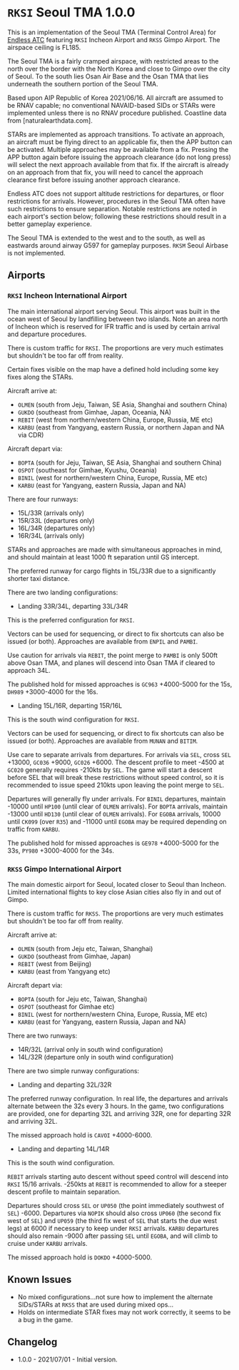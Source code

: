 # `RKSI` Seoul TMA 1.0.0

This is an implementation of the Seoul TMA (Terminal Control Area) for [Endless ATC](https://steamcommunity.com/app/666610) featuring `RKSI` Incheon Airport and `RKSS` Gimpo Airport. The airspace ceiling is FL185.

The Seoul TMA is a fairly cramped airspace, with restricted areas to the north over the border with the North Korea and close to Gimpo over the city of Seoul. To the south lies Osan Air Base and the Osan TMA that lies underneath the southern portion of the Seoul TMA.

Based upon AIP Republic of Korea 2021/06/16. All aircraft are assumed to be RNAV capable; no conventional NAVAID-based SIDs or STARs were implemented unless there is no RNAV procedure published. Coastline data from [naturalearthdata.com].

STARs are implemented as approach transitions. To activate an approach, an aircraft must be flying direct to an applicable fix, then the APP button can be activated. Multiple approaches may be available from a fix. Pressing the APP button again before issuing the approach clearance (do not long press) will select the next approach available from that fix. If the aircraft is already on an approach from that fix, you will need to cancel the approach clearance first before issuing another approach clearance.

Endless ATC does not support altitude restrictions for departures, or floor restrictions for arrivals. However, procedures in the Seoul TMA often have such restrictions to ensure separation. Notable restrictions are noted in each airport's section below; following these restrictions should result in a better gameplay experience.

The Seoul TMA is extended to the west and to the south, as well as eastwards around airway G597 for gameplay purposes. `RKSM` Seoul Airbase is not implemented.

## Airports

### `RKSI` Incheon International Airport

The main international airport serving Seoul. This airport was built in the ocean west of Seoul by landfilling between two islands. Note an area north of Incheon which is reserved for IFR traffic and is used by certain arrival and departure procedures.

There is custom traffic for `RKSI`. The proportions are very much estimates but shouldn't be too far off from reality.

Certain fixes visible on the map have a defined hold including some key fixes along the STARs.

Aircraft arrive at:

- `OLMEN` (south from Jeju, Taiwan, SE Asia, Shanghai and southern China)
- `GUKDO` (southeast from Gimhae, Japan, Oceania, NA)
- `REBIT` (west from northern/western China, Europe, Russia, ME etc)
- `KARBU` (east from Yangyang, eastern Russia, or northern Japan and NA via CDR)

Aircraft depart via:

- `BOPTA` (south for Jeju, Taiwan, SE Asia, Shanghai and southern China)
- `OSPOT` (southeast for Gimhae, Kyushu, Oceania)
- `BINIL` (west for northern/western China, Europe, Russia, ME etc)
- `KARBU` (east for Yangyang, eastern Russia, Japan and NA)

There are four runways:

- 15L/33R (arrivals only)
- 15R/33L (departures only)
- 16L/34R (departures only)
- 16R/34L (arrivals only)

STARs and approaches are made with simultaneous approaches in mind, and should maintain at least 1000 ft separation until GS intercept.

The preferred runway for cargo flights in 15L/33R due to a significantly shorter taxi distance.

There are two landing configurations:

-	Landing 33R/34L, departing 33L/34R

This is the preferred configuration for `RKSI`. 

Vectors can be used for sequencing, or direct to fix shortcuts can also be issued (or both). Approaches are available from `ENPIL` and `PAMBI`.

Use caution for arrivals via `REBIT`, the point merge to `PAMBI` is only 500ft above Osan TMA, and planes will descend into Osan TMA if cleared to approach 34L.

The published hold for missed approaches is `GC963` +4000-5000 for the 15s, `DH989` +3000-4000 for the 16s.

-	Landing 15L/16R, departing 15R/16L

This is the south wind configuration for `RKSI`. 

Vectors can be used for sequencing, or direct to fix shortcuts can also be issued (or both). Approaches are available from `MUNAN` and `BITIM`.

Use care to separate arrivals from departures. For arrivals via `SEL`, cross `SEL` +13000, `GC036` +9000, `GC026` +6000. The descent profile to meet -4500 at `GC020` generally requires -210kts by `SEL`. The game will start a descent before SEL that will break these restrictions without speed control, so it is recommended to issue speed 210kts upon leaving the point merge to `SEL`. 

Departures will generally fly under arrivals. For `BINIL` departures, maintain -10000 until `HP100` (until clear of `OLMEN` arrivals). For `BOPTA` arrivals, maintain -13000 until `HD130` (until clear of `OLMEN` arrivals). For `EGOBA` arrivals, 10000 until `CK099` (over `R35`) and -11000 until `EGOBA` may be required depending on traffic from `KARBU`.

The published hold for missed approaches is `GE978` +4000-5000 for the 33s, `PY980` +3000-4000 for the 34s.

### `RKSS` Gimpo International Airport

The main domestic airport for Seoul, located closer to Seoul than Incheon. Limited international flights to key close Asian cities also fly in and out of Gimpo.

There is custom traffic for `RKSS`. The proportions are very much estimates but shouldn't be too far off from reality.

Aircraft arrive at:

- `OLMEN` (south from Jeju etc, Taiwan, Shanghai)
- `GUKDO` (southeast from Gimhae, Japan)
- `REBIT` (west from Beijing)
- `KARBU` (east from Yangyang etc)

Aircraft depart via:

- `BOPTA` (south for Jeju etc, Taiwan, Shanghai)
- `OSPOT` (southeast for Gimhae etc)
- `BINIL` (west for northern/western China, Europe, Russia, ME etc)
- `KARBU` (east for Yangyang, eastern Russia, Japan and NA)

There are two runways:

- 14R/32L (arrival only in south wind configuration)
- 14L/32R (departure only in south wind configuration)

There are two simple runway configurations:

-	Landing and departing 32L/32R

The preferred runway configuration. In real life, the departures and arrivals alternate between the 32s every 3 hours. In the game, two configurations are provided, one for departing 32L and arriving 32R, one for departing 32R and arriving 32L.

The missed approach hold is `CAVOI` +4000-6000.

-	Landing and departing 14L/14R

This is the south wind configuration.

`REBIT` arrivals starting auto descent without speed control will descend into `RKSI` 15/16 arrivals. -250kts at `REBIT` is recommended to allow for a steeper descent profile to maintain separation.

Departures should cross `SEL` or `UP050` (the point immediately southwest of `SEL`) -6000. Departures via `NOPIK` should also cross `UP060` (the second fix west of `SEL`) and `UP059` (the third fix west of `SEL` that starts the due west legs) at 6000 if necessary to keep under `RKSI` arrivals. `KARBU` departures should also remain -9000 after passing `SEL` until `EGOBA`, and will climb to cruise under `KARBU` arrivals.

The missed approach hold is `DOKDO` +4000-5000.

## Known Issues

- No mixed configurations...not sure how to implement the alternate SIDs/STARs at `RKSS` that are used during mixed ops...
- Holds on intermediate STAR fixes may not work correctly, it seems to be a bug in the game.

## Changelog

*	1.0.0 - 2021/07/01 - Initial version.